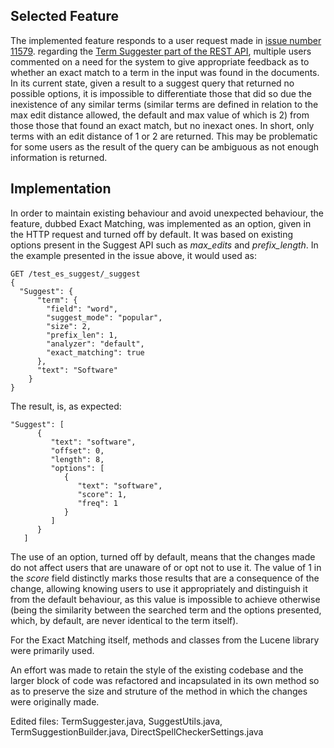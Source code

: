 Selected Feature
----------------
The implemented feature responds to a user request made in [issue number 11579](https://github.com/elastic/elasticsearch/issues/11579). regarding the [Term Suggester part of the REST API](https://www.elastic.co/guide/en/elasticsearch/reference/current/search-suggesters-term.html), multiple users commented on a need for the system to give appropriate feedback as to whether an exact match to a term in the input was found in the documents. In its current state, given a result to a suggest query that returned no possible options, it is impossible to differentiate those that did so due the inexistence of any similar terms (similar terms are defined in relation to the max edit distance allowed, the default and max value of which is 2) from those those that found an exact match, but no inexact ones. In short, only terms with an edit distance of 1 or 2 are returned. This may be problematic for some users as the result of the query can be ambiguous as not enough information is returned.

Implementation
--------------
In order to maintain existing behaviour and avoid unexpected behaviour, the feature, dubbed Exact Matching, was implemented as an option, given in the HTTP request and turned off by default. It was based on existing options present in the Suggest API such as *max_edits* and *prefix_length*. In the example presented in the issue above, it would used as:

    GET /test_es_suggest/_suggest
    {
      "Suggest": {
          "term": {
            "field": "word",
            "suggest_mode": "popular",
            "size": 2,
            "prefix_len": 1,
            "analyzer": "default",
            "exact_matching": true
          },
          "text": "Software"
        }
    }

The result, is, as expected:

    "Suggest": [
          {
             "text": "software",
             "offset": 0,
             "length": 8,
             "options": [
                {
                   "text": "software",
                   "score": 1,
                   "freq": 1
                }
             ]
          }
       ]

The use of an option, turned off by default, means that the changes made do not affect users that are unaware of or opt not to use it. The value of 1 in the *score* field distinctly marks those results that are a consequence of the change, allowing knowing users to use it appropriately and distinguish it from the default behaviour, as this value is impossible to achieve otherwise (being the similarity between the searched term and the options presented, which, by default, are never identical to the term itself).

For the Exact Matching itself, methods and classes from the Lucene library were primarily used.

An effort was made to retain the style of the existing codebase and the larger block of code was refactored and incapsulated in its own method so as to preserve the size and struture of the method in which the changes were originally made.

Edited files: TermSuggester.java, SuggestUtils.java, TermSuggestionBuilder.java, DirectSpellCheckerSettings.java
